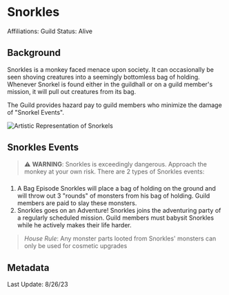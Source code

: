 # Snorkles

Affiliations: Guild
Status: Alive

## Background
Snorkles is a monkey faced menace upon society.
It can occasionally be seen shoving creatures into a seemingly bottomless bag of holding.
Whenever Snorkel is found either in the guildhall or on a guild member's mission, it will pull out creatures from its bag.

The Guild provides hazard pay to guild members who minimize the damage of "Snorkel Events".

![Artistic Representation of Snorkels](/img/npc/Snorkles.png)

## Snorkles Events

> :warning: **WARNING**: Snorkles is exceedingly dangerous. Approach the monkey at your own risk.
There are 2 types of Snorkles events:

### 
1. A Bag Episode
Snorkles will place a bag of holding on the ground and will throw out 3 "rounds" of monsters from his bag of holding. Guild members are paid to slay these monsters. 
2. Snorkles goes on an Adventure!
Snorkles joins the adventuring party of a regularly scheduled mission. Guild members must babysit Snorkles while he actively makes their life harder.


> _House Rule_: Any monster parts looted from Snorkles' monsters can only be used for cosmetic upgrades  

## Metadata
Last Update: 8/26/23


